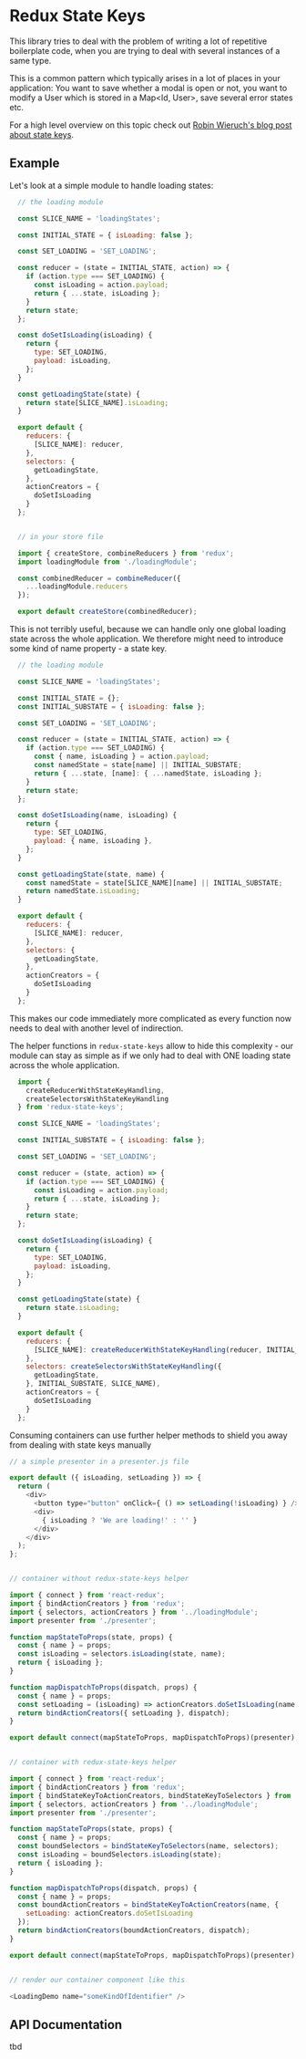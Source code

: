 # Redux State Keys

This library tries to deal with the problem of writing a lot of repetitive boilerplate code, when you are trying to deal with several instances of a same type.

This is a common pattern which typically arises in a lot of places in your application: You want to save whether a modal is open or not, you want to modify a User which is stored in a Map<Id, User>, save several error states etc.

For a high level overview on this topic check out [Robin Wieruch's blog post about state keys](http://www.robinwieruch.de/redux-state-keys/).


## Example

Let's look at a simple module to handle loading states:

```javascript
  // the loading module

  const SLICE_NAME = 'loadingStates';

  const INITIAL_STATE = { isLoading: false };

  const SET_LOADING = 'SET_LOADING';

  const reducer = (state = INITIAL_STATE, action) => {
    if (action.type === SET_LOADING) {
      const isLoading = action.payload;
      return { ...state, isLoading };
    }
    return state;
  };

  const doSetIsLoading(isLoading) {
    return {
      type: SET_LOADING,
      payload: isLoading,
    };
  }

  const getLoadingState(state) {
    return state[SLICE_NAME].isLoading;
  }

  export default {
    reducers: {
      [SLICE_NAME]: reducer,
    },
    selectors: {
      getLoadingState,
    },
    actionCreators = {
      doSetIsLoading
    }
  };


  // in your store file

  import { createStore, combineReducers } from 'redux';
  import loadingModule from './loadingModule';

  const combinedReducer = combineReducer({
    ...loadingModule.reducers
  });

  export default createStore(combinedReducer);

```

This is not terribly useful, because we can handle only one global loading state across the whole application.
We therefore might need to introduce some kind of name property - a state key.

```javascript
  // the loading module

  const SLICE_NAME = 'loadingStates';

  const INITIAL_STATE = {};
  const INITIAL_SUBSTATE = { isLoading: false };

  const SET_LOADING = 'SET_LOADING';

  const reducer = (state = INITIAL_STATE, action) => {
    if (action.type === SET_LOADING) {
      const { name, isLoading } = action.payload;
      const namedState = state[name] || INITIAL_SUBSTATE;
      return { ...state, [name]: { ...namedState, isLoading };
    }
    return state;
  };

  const doSetIsLoading(name, isLoading) {
    return {
      type: SET_LOADING,
      payload: { name, isLoading },
    };
  }

  const getLoadingState(state, name) {
    const namedState = state[SLICE_NAME][name] || INITIAL_SUBSTATE;
    return namedState.isLoading;
  }

  export default {
    reducers: {
      [SLICE_NAME]: reducer,
    },
    selectors: {
      getLoadingState,
    },
    actionCreators = {
      doSetIsLoading
    }
  };

```

This makes our code immediately more complicated as every function now needs to deal with another level of indirection.

The helper functions in `redux-state-keys` allow to hide this complexity - our module can stay as simple as if we only had to deal with ONE loading state across the whole application.


```javascript
  import {
    createReducerWithStateKeyHandling,
    createSelectorsWithStateKeyHandling
  } from 'redux-state-keys';

  const SLICE_NAME = 'loadingStates';

  const INITIAL_SUBSTATE = { isLoading: false };

  const SET_LOADING = 'SET_LOADING';

  const reducer = (state, action) => {
    if (action.type === SET_LOADING) {
      const isLoading = action.payload;
      return { ...state, isLoading };
    }
    return state;
  };

  const doSetIsLoading(isLoading) {
    return {
      type: SET_LOADING,
      payload: isLoading,
    };
  }

  const getLoadingState(state) {
    return state.isLoading;
  }

  export default {
    reducers: {
      [SLICE_NAME]: createReducerWithStateKeyHandling(reducer, INITIAL_SUBSTATE),
    },
    selectors: createSelectorsWithStateKeyHandling({
      getLoadingState,
    }, INITIAL_SUBSTATE, SLICE_NAME),
    actionCreators = {
      doSetIsLoading
    }
  };
```

Consuming containers can use further helper methods to shield you away from dealing with state keys manually

```javascript
// a simple presenter in a presenter.js file

export default ({ isLoading, setLoading }) => {
  return (
    <div>
      <button type="button" onClick={ () => setLoading(!isLoading) } />
      <div>
        { isLoading ? 'We are loading!' : '' }
      </div>
    </div>
  );
};


// container without redux-state-keys helper

import { connect } from 'react-redux';
import { bindActionCreators } from 'redux';
import { selectors, actionCreators } from '../loadingModule';
import presenter from './presenter';

function mapStateToProps(state, props) {
  const { name } = props;
  const isLoading = selectors.isLoading(state, name);
  return { isLoading };
}

function mapDispatchToProps(dispatch, props) {
  const { name } = props;
  const setLoading = (isLoading) => actionCreators.doSetIsLoading(name, isLoading);
  return bindActionCreators({ setLoading }, dispatch);
}

export default connect(mapStateToProps, mapDispatchToProps)(presenter);


// container with redux-state-keys helper

import { connect } from 'react-redux';
import { bindActionCreators } from 'redux';
import { bindStateKeyToActionCreators, bindStateKeyToSelectors } from 'redux-state-keys';
import { selectors, actionCreators } from '../loadingModule';
import presenter from './presenter';

function mapStateToProps(state, props) {
  const { name } = props;
  const boundSelectors = bindStateKeyToSelectors(name, selectors);
  const isLoading = boundSelectors.isLoading(state);
  return { isLoading };
}

function mapDispatchToProps(dispatch, props) {
  const { name } = props;
  const boundActionCreators = bindStateKeyToActionCreators(name, {
    setLoading: actionCreators.doSetIsLoading
  });
  return bindActionCreators(boundActionCreators, dispatch);
}

export default connect(mapStateToProps, mapDispatchToProps)(presenter);


// render our container component like this

<LoadingDemo name="someKindOfIdentifier" />

```


## API Documentation

tbd